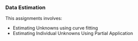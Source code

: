 ### Data Estimation
This assignments involves:
- Estimating Unknowns using curve fitting
- Estimating Individual Unknowns Using Partial Application

